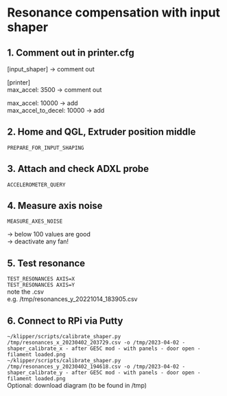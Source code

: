 # Resonance compensation with input shaper
## 1. Comment out in printer.cfg
[input_shaper] -> comment out  

[printer]  
max_accel: 3500 -> comment out  

max_accel: 10000  -> add  
max_accel_to_decel: 10000 -> add  

## 2. Home and QGL, Extruder position middle
```PREPARE_FOR_INPUT_SHAPING```  

## 3. Attach and check ADXL probe
```ACCELEROMETER_QUERY```

## 4. Measure axis noise
```MEASURE_AXES_NOISE```  

-> below 100 values are good  
-> deactivate any fan!

## 5. Test resonance  
```TEST_RESONANCES AXIS=X```  
```TEST_RESONANCES AXIS=Y```  
note the .csv  
e.g. /tmp/resonances_y_20221014_183905.csv  

## 6. Connect to RPi via Putty  
```~/klipper/scripts/calibrate_shaper.py /tmp/resonances_x_20230402_203729.csv -o /tmp/2023-04-02 - shaper_calibrate_x - after GE5C mod - with panels - door open - filament loaded.png```  
```~/klipper/scripts/calibrate_shaper.py /tmp/resonances_y_20230402_194618.csv -o /tmp/2023-04-02 - shaper_calibrate_y - after GE5C mod - with panels - door open - filament loaded.png```  
Optional: download diagram (to be found in /tmp)  
